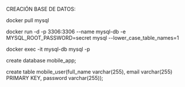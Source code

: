 CREACIÓN BASE DE DATOS:

docker pull mysql

docker run -d -p 3306:3306 --name mysql-db -e MYSQL_ROOT_PASSWORD=secret mysql --lower_case_table_names=1

docker exec -it mysql-db mysql -p

create database mobile_app;

create table mobile_user(full_name varchar(255), email varchar(255) PRIMARY KEY, password varchar(255));